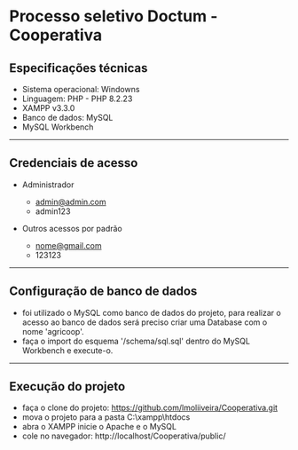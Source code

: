 # Processo seletivo Doctum - Cooperativa

## Especificações técnicas
- Sistema operacional: Windowns
- Linguagem: PHP - PHP 8.2.23 
- XAMPP v3.3.0
- Banco de dados: MySQL
- MySQL Workbench


-------------------------

## Credenciais de acesso
- Administrador
  - admin@admin.com
  - admin123
 
- Outros acessos por padrão
  - nome@gmail.com
  - 123123
 
-------------------------

## Configuração de banco de dados 
- foi utilizado o MySQL como banco de dados do projeto, para realizar o acesso ao banco de dados será preciso criar uma Database com o nome 'agricoop'.
- faça o import do esquema '/schema/sql.sql' dentro do MySQL Workbench e execute-o.

-------------------------

## Execução do projeto
 - faça o clone do projeto: https://github.com/lmoliiveira/Cooperativa.git
 - mova o projeto para a pasta C:\xampp\htdocs
 - abra o XAMPP inicie o Apache e o MySQL
 - cole no navegador: http://localhost/Cooperativa/public/
